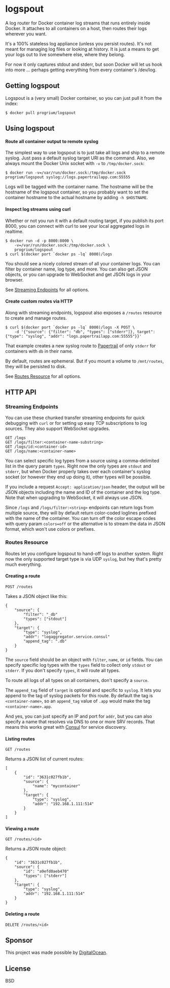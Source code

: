 # logspout

A log router for Docker container log streams that runs entirely inside Docker. It attaches to all containers on a host, then routes their logs wherever you want. 

It's a 100% stateless log appliance (unless you persist routes). It's not meant for managing log files or looking at history. It is just a means to get your logs out to live somewhere else, where they belong.

For now it only captures stdout and stderr, but soon Docker will let us hook into more ... perhaps getting everything from every container's /dev/log. 

## Getting logspout

Logspout is a (very small) Docker container, so you can just pull it from the index:

	$ docker pull progrium/logspout

## Using logspout

#### Route all container output to remote syslog

The simplest way to use logspout is to just take all logs and ship to a remote syslog. Just pass a default syslog target URI as the command. Also, we always mount the Docker Unix socket with `-v` to `/tmp/docker.sock`:

	$ docker run -v=/var/run/docker.sock:/tmp/docker.sock progrium/logspout syslog://logs.papertrailapp.com:55555

Logs will be tagged with the container name. The hostname will be the hostname of the logspout container, so you probably want to set the container hostname to the actual hostname by adding `-h $HOSTNAME`.

#### Inspect log streams using curl

Whether or not you run it with a default routing target, if you publish its port 8000, you can connect with curl to see your local aggregated logs in realtime.

	$ docker run -d -p 8000:8000 \
		-v=/var/run/docker.sock:/tmp/docker.sock \
		progrium/logspout
	$ curl $(docker port `docker ps -lq` 8000)/logs

You should see a nicely colored stream of all your container logs. You can filter by container name, log type, and more. You can also get JSON objects, or you can upgrade to WebSocket and get JSON logs in your browser.

See [Streaming Endpoints](#streaming-endpoints) for all options.

#### Create custom routes via HTTP

Along with streaming endpoints, logspout also exposes a `/routes` resource to create and manage routes. 

	$ curl $(docker port `docker ps -lq` 8000)/logs -X POST \
		-d '{"source": {"filter": "db", "types": ["stderr"]}, target": {"type": "syslog", "addr": "logs.papertrailapp.com:55555"}}'

That example creates a new syslog route to [Papertrail](https://papertrailapp.com) of only `stderr` for containers with `db` in their name. 

By default, routes are ephemeral. But if you mount a volume to `/mnt/routes`, they will be persisted to disk. 

See [Routes Resource](#routes-resource) for all options.

## HTTP API

### Streaming Endpoints

You can use these chunked transfer streaming endpoints for quick debugging with `curl` or for setting up easy TCP subscriptions to log sources. They also support WebSocket upgrades.

	GET /logs
	GET /logs/filter:<container-name-substring>
	GET /logs/id:<container-id>
	GET /logs/name:<container-name>

You can select specific log types from a source using a comma-delimited list in the query param `types`. Right now the only types are `stdout` and `stderr`, but when Docker properly takes over each container's syslog socket (or however they end up doing it), other types will be possible.

If you include a request `Accept: application/json` header, the output will be JSON objects including the name and ID of the container and the log type. Note that when upgrading to WebSocket, it will always use JSON.

Since `/logs` and `/logs/filter:<string>` endpoints can return logs from multiple source, they will by default return color-coded loglines prefixed with the name of the container. You can turn off the color escape codes with query param `colors=off` or the alternative is to stream the data in JSON format, which won't use colors or prefixes.


### Routes Resource

Routes let you configure logspout to hand-off logs to another system. Right now the only supported target type is via UDP `syslog`, but hey that's pretty much everything.

#### Creating a route

	POST /routes

Takes a JSON object like this:

	{
		"source": {
			"filter": "_db"
			"types": ["stdout"]
		},
		"target": {
			"type": "syslog",
			"addr": "logaggregator.service.consul"
			"append_tag": ".db"
		}
	}

The `source` field should be an object with `filter`, `name`, or `id` fields. You can specify specific log types with the `types` field to collect only `stdout` or `stderr`. If you don't specify `types`, it will route all types. 

To route all logs of all types on all containers, don't specify a `source`. 

The `append_tag` field of `target` is optional and specific to `syslog`. It lets you append to the tag of syslog packets for this route. By default the tag is `<container-name>`, so an `append_tag` value of `.app` would make the tag `<container-name>.app`.

And yes, you can just specify an IP and port for `addr`, but you can also specify a name that resolves via DNS to one or more SRV records. That means this works great with [Consul](http://www.consul.io/) for service discovery.

#### Listing routes

	GET /routes

Returns a JSON list of current routes:

	[
		{
			"id": "3631c027fb1b",
			"source": {
				"name": "mycontainer"
			},
			"target": {
				"type": "syslog",
				"addr": "192.168.1.111:514"
			}
		}
	]

#### Viewing a route

	GET /routes/<id>

Returns a JSON route object:

	{
		"id": "3631c027fb1b",
		"source": {
			"id": "a9efd0aeb470"
			"types": ["stderr"]
		},
		"target": {
			"type": "syslog",
			"addr": "192.168.1.111:514"
		}
	}

#### Deleting a route

	DELETE /routes/<id>

## Sponsor

This project was made possible by [DigitalOcean](http://digitalocean.com).

## License

BSD